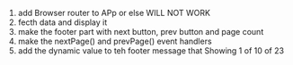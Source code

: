 1. add Browser router to APp or else WILL NOT WORK
1. fecth data and display it
2. make the footer part with next button, prev button and page count
3. make the nextPage() and prevPage() event handlers
4. add the dynamic value to teh footer message that Showing 1 of 10 of 23
